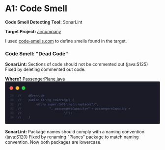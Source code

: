 # A1: Code Smell

**Code Smell Detecting Tool:** SonarLint

**Target Project:** [aircompany](https://github.com/vitalliuss/aircompany/tree/master/Java)

I used [code-smells.com](https://code-smells.com/) to define smells found in the target.

### Code Smell: "Dead Code" 
**SonarLint:** Sections of code should not be commented out (java:S125)
Fixed by deleting commented out code.

**Where?** PassengerPlane.java
<img src='/commentedoutcode.png' width=''/>

**SonarLint:** Package names should comply with a naming convention (java:S120)
Fixed by renaming "Planes" package to match naming convention. Now both packages are lowercase.




